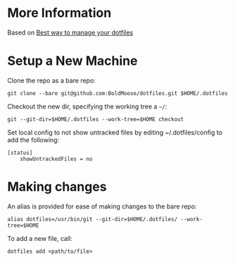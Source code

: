 # More Information
Based on [Best way to manage your dotfiles](https://medium.com/@simontoth/best-way-to-manage-your-dotfiles-2c45bb280049)
# Setup a New Machine
Clone the repo as a bare repo:
```
git clone --bare git@github.com:BoldMoose/dotfiles.git $HOME/.dotfiles
```
Checkout the new dir, specifying the working tree a `~/`:
```
git --git-dir=$HOME/.dotfiles --work-tree=$HOME checkout
```
Set local config to not show untracked files by editing ~/.dotfiles/config to add the following:
```
[status]
	showUntrackedFiles = no
```

# Making changes
An alias is provided for ease of making changes to the bare repo:
```
alias dotfiles=/usr/bin/git --git-dir=$HOME/.dotfiles/ --work-tree=$HOME
```
To add a new file, call:
```
dotfiles add <path/to/file>
```